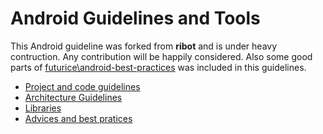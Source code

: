 # Android Guidelines and Tools

This Android guideline was forked from __ribot__ and is under heavy contruction. Any contribution will be happily considered. Also some good parts of [futurice\android-best-practices](https://github.com/futurice/android-best-practices) was included in this guidelines.

- [Project and code guidelines](project_and_code_guidelines.md)
- [Architecture Guidelines](architecture_guidelines/android_architecture.md) 
- [Libraries](android_libraries.md)
- [Advices and best pratices](advices_and_best_pratices.md)

